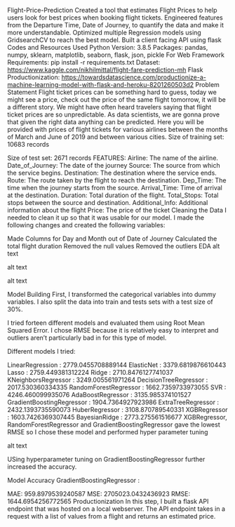 Flight-Price-Prediction
Created a tool that estimates Flight Prices to help users look for best prices when booking flight tickets.
Engineered features from the Departure Time, Date of Journey, to quantify the data and make it more understandable.
Optimized multiple Regression models using GridsearchCV to reach the best model.
Built a client facing API using flask
Codes and Resources Used
Python Version: 3.8.5
Packages: pandas, numpy, sklearn, matplotlib, seaborn, flask, json, pickle
For Web Framework Requirements: pip install -r requirements.txt
Dataset: https://www.kaggle.com/nikhilmittal/flight-fare-prediction-mh
Flask Productionization: https://towardsdatascience.com/productionize-a-machine-learning-model-with-flask-and-heroku-8201260503d2
Problem Statement
Flight ticket prices can be something hard to guess, today we might see a price, check out the price of the same flight tomorrow, it will be a different story. We might have often heard travelers saying that flight ticket prices are so unpredictable. As data scientists, we are gonna prove that given the right data anything can be predicted. Here you will be provided with prices of flight tickets for various airlines between the months of March and June of 2019 and between various cities. Size of training set: 10683 records

Size of test set: 2671 records
FEATURES: Airline: The name of the airline.
Date_of_Journey: The date of the journey
Source: The source from which the service begins.
Destination: The destination where the service ends.
Route: The route taken by the flight to reach the destination.
Dep_Time: The time when the journey starts from the source.
Arrival_Time: Time of arrival at the destination.
Duration: Total duration of the flight.
Total_Stops: Total stops between the source and destination.
Additional_Info: Additional information about the flight
Price: The price of the ticket
Cleaning the Data
I needed to clean it up so that it was usable for our model. I made the following changes and created the following variables:

Made Columns for Day and Month out of Date of Journey
Calculated the total flight duration
Removed the null values
Removed the outliers
EDA
alt text

alt text

alt text

Model Building
First, I transformed the categorical variables into dummy variables. I also split the data into train and tests sets with a test size of 30%.

I tried forteen different models and evaluated them using Root Mean Squared Error. I chose RMSE because it is relatively easy to interpret and outliers aren’t particularly bad in for this type of model.

Different models I tried:

LinearRegression : 2779.0455708889144
ElasticNet : 3379.6819876610443
Lasso : 2759.449381312224
Ridge : 2710.8476127741037
KNeighborsRegressor : 3249.005561971264
DecisionTreeRegressor : 2017.530360334335
RandomForestRegressor : 1662.7359733973055
SVR : 4246.460099935076
AdaBoostRegressor : 3135.985374101527
GradientBoostingRegressor : 1904.7364927923986
ExtraTreeRegressor : 2432.1393735590073
HuberRegressor : 3108.870789540331
XGBRegressor : 1603.7426369307445
BayesianRidge : 2773.275561516677
XGBRegressor, RandomForestRegressor and GradientBoostingRegressor gave the lowest RMSE so I chose these model and performed hyper parameter tuning

alt text

USing hyperparameter tuning on GradientBoostingRegressor further increased the accuracy.

Model Accuracy
GradientBoostingRegressor :

MAE: 959.8979539240587
MSE: 2705023.0432436923
RMSE: 1644.6954256772565
Productionization
In this step, I built a flask API endpoint that was hosted on a local webserver. The API endpoint takes in a request with a list of values from a flight and returns an estimated price.
